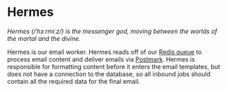 # Hermes

*Hermes (/ˈhɜːrmiːz/) is the messenger god, moving between the worlds of the mortal and the divine.*

Hermes is our email worker. Hermes reads off of our [Redis queue](../background-jobs.md) to process email content and deliver emails via [Postmark](https://postmarkapp.com/). Hermes is responsible for formatting content before it enters the email templates, but does not have a connection to the database, so all inbound jobs should contain all the required data for the final email.

